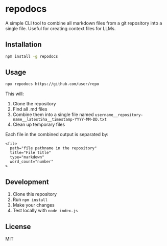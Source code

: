 # repodocs

A simple CLI tool to combine all markdown files from a git repository into a single file. Useful for creating context files for LLMs.

## Installation

```bash
npm install -g repodocs
```

## Usage

```bash
npx repodocs https://github.com/user/repo
```

This will:
1. Clone the repository
2. Find all .md files
3. Combine them into a single file named `username__repository-name__latestSha__timestamp-YYYY-MM-DD.txt`
4. Clean up temporary files

Each file in the combined output is separated by:
```
<file
  path="file pathname in the repository"
  title="File title"
  type="markdown"
  word_count="number"
>
```

## Development

1. Clone this repository
2. Run `npm install`
3. Make your changes
4. Test locally with `node index.js`

## License

MIT